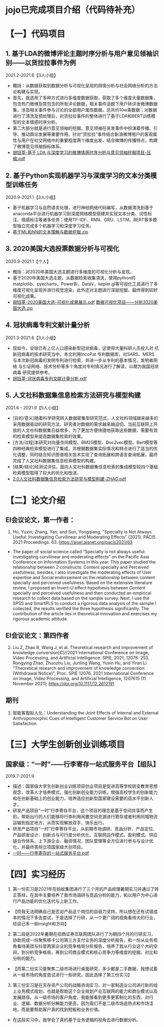 # jojo已完成项目介绍（代码待补充）

# 【一】代码项目
## 1. 基于LDA的微博评论主题时序分析与用户意见领袖识别——以货拉拉事件为例
2021.2-2021.6【3人小组】
- 概括：从数据获取到数据分析与可视化呈现的舆情分析与社会网络分析的方法论构建与实现。
- 首先，我选用了多种方式进行多维度数据获取，获取了多个维度大量数据集，包含热门微博及其包含的所有评论数据，相关事件话题下用户转评发微博数据集，涉及相关事件参与讨论的全部用户属性数据，总共约10w条数据；对数据进行了清洗及预处理后，对货拉拉事件的整体进行了基于LDA和BERT训练模型的文本情感时序分析。
- 第二大部分就是进行意见领袖的挖掘。意见领袖在突发事件中扮演着传播、引导、推动舆论发展等重要作用。针对“货拉拉”事件结合新浪微博用户的客观属性与用户在社交网络中的重要程度两个维度出发，结合微博的传播特点，构建了微博意见领袖指标体系。
- [胡钰莘-基于 LDA 与深度学习的微博情感时序分析与意见领袖挖掘项目-压缩.pdf](https://github.com/glory-unbeaten/jojo/files/10997620/-.LDA.-.pdf)


## 2. 基于Python实现机器学习与深度学习的文本分类模型训练任务
2020.9-2021.1【3人小组】
- 基于机器学习与自然语言处理，进行神经网络代码编写，从数据清洗到基于anaconda平台进行机器学习到深度网络模型搭建并实现文本分类、词性标注、情感标注等诸多任务；使用TF-IDF、RNN、GRU、LSTM、BERT等多模型独立完成多个机器学习和深度学习任务。
- [基于ML和NN的文本理解与数据挖掘.zip](https://github.com/glory-unbeaten/jojo/files/10997626/ML.NN.zip)


## 3. 2020美国大选投票数据分析与可视化
2020.9-2021.1【个人】
- 概括：对2020年美国大选主题进行多维度的可视化分析与呈现。
- 基于2020年美国大选主题，从数据检索收集清洗，使用python的matplotlib、pyecharts，PowerBi，DataV，kepler.gl等可视化工具进行了多维度可视化呈现并进行视觉渲染，此外还对主题进行深层挖掘，最终得到较好可视化成果。
- [胡钰莘-2020美国大选-可视化成果展示.pdf](https://github.com/glory-unbeaten/jojo/files/10997619/-2020.-.pdf)
[数据可视化项目——分析2020美国大选.zip](https://github.com/glory-unbeaten/jojo/files/10997631/2020.zip)

## 4. 冠状病毒专利文献计量分析
2021.3-2021.6【3人小组】
- 现如今，全球已有上亿人口感染新型冠状病毒，这使得大量科研人员投入对
抗新冠病毒的技术研究当中。本文利用IncoPat 专利数据库，对SARS、MERS
与本次新冠病毒的发明专利进行检索，并进一步从专利的基本情况、发明者网络
与引证网络、技术分析等多个角度对专利情况进行了解读，以期为我国冠状病毒
研究提供参考。
- [胡钰莘-冠状病毒专利文献计量分析.pdf](https://github.com/glory-unbeaten/jojo/files/10997643/-.pdf)
 
## 5. 人文社科数据集信息检索方法研究与模型构建
2021.6 - 2021.9【5人小组】 
- [目的/意义]随着科学研究转入数据密集型研究范式，人文社科领域越来越多的采用数据驱动的研究方法，研究者对数据的需求越来越迫切。当前互联网上开放的人文社科数据集日益增多，为了更加方便快捷地获取这些数据，需要有效的检索模型来提高数据集检索的效果。
- [方法/过程]本研究对向量空间模型、BM25模型、Doc2vec模型、Bert模型等四种经典检索模型进行了集成，并根据数据集实际情况和特点进行了适当的优化调整，同时结合知识图谱相关技术实现了查询拓展和跨语言查询拓展，最终完成了人文社科数据集信息检索模型的构建。
- [结果/结论]经测试评估，面向人文社科数据集信息检索的集成模型较四个基础检索模型取得了较大的优化和改进。
- [2.0人文社科数据集信息检索方法研究与模型构建-ZHAO.pdf](https://github.com/glory-unbeaten/jojo/files/10997660/2.0.-ZHAO.pdf)


# 【二】论文介绍
## EI会议论文，第一作者：
1. Hu, Yuxin; Zhang, Yan; and Sun, Yongqiang, "Specialty Is Not Always Useful: Investigating Curvilinear and Moderating Effects" (2021). PACIS 2021 Proceedings. 63. https://aisel.aisnet.org/pacis2021/63
- The paper of social science called “Specialty is not always useful: investigating curvilinear and moderating effects” on the Pacific Asia Conference on Information Systems in this year. This paper studied the relationship between 2 constructs: Content specialty and Perceived usefulness, besides, I also investigate the moderating effects of User expertise and Social endorsement on the relationship between content specialty and perceived usefulness. Based on the extensive literature review, I proposed an Invert-U effect hypothesis between Content specialty and perceived usefulness and then conducted an empirical research to collect data based on the sample survey. Next, I use the SPSS and SmartPLS to conduct a rigorous data analysis of the sample I collected, the results verified the three hypothesis significantly. The contribution of the article lies in theoretical innovation and exercises my rigorous academic attitude. 

## EI会议论文：第四作者
2. Liu Z, Zhao R, Wang J, et al. Theoretical research and improvement of knowledge conversion[C]//2021 International Conference on Image, Video Processing, and Artificial Intelligence. SPIE, 2021, 12076: 253.
Rongying Zhao, Zhuozhu Liu, Junling Wang, Yuxin Hu, and Yiran Li "Theoretical research and improvement of knowledge conversion (Withdrawal Notice)", Proc. SPIE 12076, 2021 International Conference on Image, Video Processing, and Artificial Intelligence, 1207615 (11 November 2021); https://doi.org/10.1117/12.2612191

## 期刊
3. 智能客服拟人化：Understanding the Joint Effects of Internal and External Anthropomorphic Cues of Intelligent Customer Service Bot on User Satisfaction

# 【三】大学生创新创业训练项目
## 国家级：“一时”——行李寄存一站式服务平台【组队】
2019.7-2021.9 
- 描述：国家级大学生创新创业训练项目创业项目是促进高等学校转变教育思想观念，改革人才培养模式，强化创新创业能力训练，增强高校学生的创新能力和在创新基础上的创业能力，培养适应创新型国家建设需要的高水平创新人才。
- 研发产品项目“一时”行李寄存平台，这个项目的理念是基于空间共享而产生的，帮助出行的人们能够将行李利用闲置空间资源进行寄存或者利用同城物流运输到指定地方，从而实现解放双手，快乐出行。
- 研发产品项目“一时”行李寄存平台，从前期市场调研、竞品分析、产品定位、产品研发设计、创新点与可行度分析优化、互联网运作模式、盈利模式、供应链合作体系、上下游企业、融资情况、团队管理等全方位进行参与与设计优化，并最终答辩立项国家级大创项目。
- [一时——行李寄存的一站式服务平台.pdf](https://github.com/glory-unbeaten/jojo/files/10997638/default.pdf)

# 【四】实习经历
1. 第一份实习是2021年在蚂蚁集团进行了三个月的产品经理暑期实习并通过了转正答辩，在其中主要培养了我市场调研与竞品分析的能力，和以用户为中心进行产品功能的优化迭代与上新工作。
- 【但我无法明确自己是否对产品这个岗位的自驱力坚持，所以想在还有试错成本的情况下多去尝试，于是选择了行研，从一个更广阔的视角看待大的行业，给自己多一些insight和方向】
2. 第二段是2022年暑期在招商证券互联网团队进行了为期四个月的行研实习，协助完成一份聚焦移卡公司第三方支付业务的深度分析报告，和一份从业务视角看待美团与抖音两家企业的竞争格局分析报告，培养了我从行业这个大的空间，到分析竞争格局，再到公司商业模式和核心竞争力等维度的挖掘、对比和分析的能力。
- 【而第二份实习是聚焦二级市场进行桌面研究，多少都是二手数据，我想试着从一级市场的角度尝试进行一些研究，因此选择了第三份实习】
3. 第三份实习是在天存资产公司的战略咨询实习，对一家制造业公司进行新的线上业务模式规划，也就是帮助这个企业规划产业互联网的能力和商业模式以及发展路径。从一级市场的客户角度，我能够看到更多更客制化的东西，对行业、逻辑、数据分析分解能力更高，因为我们不是二级市场追热点和市场洼地，而是要帮助客户真的找到短板和业务价值。
- 在这段实习中，我学会了真的基于业务逻辑的视角去进行数据分析。
